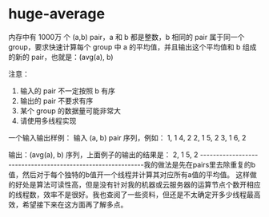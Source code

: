 # huge-average
内存中有 1000万 个 (a,b) pair，a 和 b 都是整数，b 相同的 pair 属于同一个 group，要求快速计算每个 group 中 a 的平均值，并且输出这个平均值和 b 组成的新的 pair，也就是：(avg(a), b)

注意：
1. 输入的 pair 不一定按照 b 有序
2. 输出的 pair 不要求有序
3. 某个 group 的数据量可能非常大
4. 请使用多线程实现

一个输入输出样例：
输入 (a, b) pair 序列，例如：
1, 1
4, 2
2, 1
5, 2
3, 1
6, 2

输出：(avg(a), b) 序列，上面例子的输出的结果是：
2, 1
5, 2
------------------------------------------------------------我的做法是先在pairs里去除重复的b值，然后对于每个独特的b值开一个线程并计算其对应所有a值的平均值。
这样做的好处是算法可读性高，但是没有针对我的机器或云服务器的运算节点个数开相应的线程数，效率不是很好。我也查阅了一些资料，但还是不太确定开多少线程最高效，希望接下来在这方面再了解多点。
